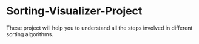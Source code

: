 # Sorting-Visualizer-Project
These project will help you to understand all the steps involved in different sorting algorithms.

